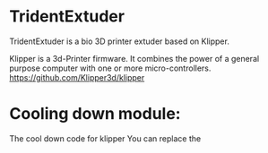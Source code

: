 # TridentExtuder
TridentExtuder is a bio 3D printer extuder based on Klipper.

Klipper is a 3d-Printer firmware. It combines the power of a general purpose computer with one or more micro-controllers. 
https://github.com/Klipper3d/klipper

# Cooling down module: 
The cool down code for klipper
You can replace the 
